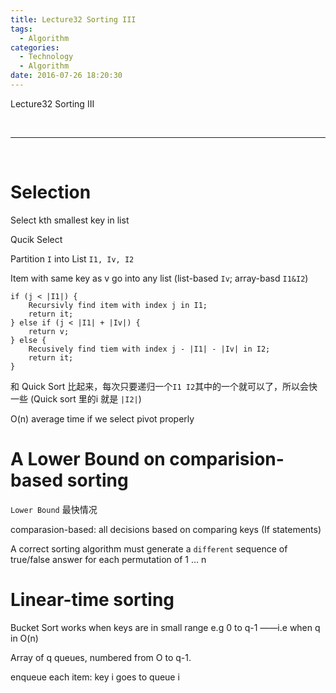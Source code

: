 ```yaml
---
title: Lecture32 Sorting III
tags:
  - Algorithm
categories:
  - Technology
  - Algorithm
date: 2016-07-26 18:20:30
---
```

Lecture32 Sorting III

<!-- more -->

<br>

***

<br>

# Selection 
 
Select kth smallest key in list 

Qucik Select

Partition `I` into List `I1, Iv, I2`

Item with same key as v go into any list
(list-based `Iv`; array-basd `I1&I2`)

    if (j < |I1|) {
        Recursivly find item with index j in I1;
        return it;
    } else if (j < |I1| + |Iv|) {
        return v;
    } else {
        Recusively find tiem with index j - |I1| - |Iv| in I2;
        return it;
    }

和 Quick Sort 比起来，每次只要递归一个`I1 I2`其中的一个就可以了，所以会快一些
(Quick sort 里的i 就是 `|I2|`)

O(n) average time if we select pivot properly

# A Lower Bound on comparision-based sorting

`Lower Bound` 最快情况

comparasion-based:
all decisions based on comparing keys (If statements)

A correct sorting algorithm must generate a `different` sequence of true/false answer for each permutation of 1 ... n

# Linear-time sorting
Bucket Sort
works when keys are in small range 
e.g 0 to q-1 ——i.e when q in O(n)

Array of q queues, numbered from O to q-1.

enqueue each item: key i goes to queue i




















































